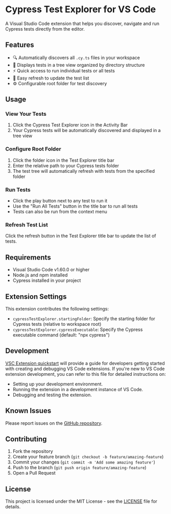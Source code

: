 # Cypress Test Explorer for VS Code

A Visual Studio Code extension that helps you discover, navigate and run Cypress tests directly from the editor.

## Features

- 🔍 Automatically discovers all `.cy.ts` files in your workspace
- 📁 Displays tests in a tree view organized by directory structure
- ⚡ Quick access to run individual tests or all tests
- 🔄 Easy refresh to update the test list
- ⚙️ Configurable root folder for test discovery

## Usage

### View Your Tests

1. Click the Cypress Test Explorer icon in the Activity Bar
2. Your Cypress tests will be automatically discovered and displayed in a tree view

### Configure Root Folder

1. Click the folder icon in the Test Explorer title bar
2. Enter the relative path to your Cypress tests folder
3. The test tree will automatically refresh with tests from the specified folder

### Run Tests

- Click the play button next to any test to run it
- Use the "Run All Tests" button in the title bar to run all tests
- Tests can also be run from the context menu

### Refresh Test List

Click the refresh button in the Test Explorer title bar to update the list of tests.

## Requirements

- Visual Studio Code v1.60.0 or higher
- Node.js and npm installed
- Cypress installed in your project

## Extension Settings

This extension contributes the following settings:

- `cypressTestExplorer.startingFolder`: Specify the starting folder for Cypress tests (relative to workspace root)
- `cypressTestExplorer.cypressExecutable`: Specify the Cypress executable command (default: "npx cypress")

## Development

[VSC Extension quickstart](vsc-extension-quickstart.md) will provide a guide for developers getting started with creating and debugging VS Code extensions. If you're new to VS Code extension development, you can refer to this file for detailed instructions on:

- Setting up your development environment.
- Running the extension in a development instance of VS Code.
- Debugging and testing the extension.

## Known Issues

Please report issues on the [GitHub repository](https://github.com/yourusername/cypress-test-explorer/issues).

## Contributing

1. Fork the repository
2. Create your feature branch (`git checkout -b feature/amazing-feature`)
3. Commit your changes (`git commit -m 'Add some amazing feature'`)
4. Push to the branch (`git push origin feature/amazing-feature`)
5. Open a Pull Request

## License

This project is licensed under the MIT License - see the [LICENSE](LICENSE) file for details.
